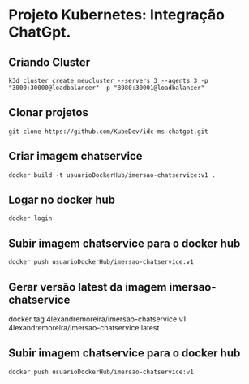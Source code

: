 # Projeto Kubernetes: Integração ChatGpt.

## Criando Cluster
```
k3d cluster create meucluster --servers 3 --agents 3 -p "3000:30000@loadbalancer" -p "8080:30001@loadbalancer"
```

## Clonar projetos
```
git clone https://github.com/KubeDev/idc-ms-chatgpt.git
```

## Criar imagem chatservice
```
docker build -t usuarioDockerHub/imersao-chatservice:v1 .
```
## Logar no docker hub
```
docker login
```
## Subir imagem chatservice para o docker hub
```
docker push usuarioDockerHub/imersao-chatservice:v1
``` 

## Gerar versão latest da imagem imersao-chatservice
docker tag 4lexandremoreira/imersao-chatservice:v1 4lexandremoreira/imersao-chatservice:latest
## Subir imagem chatservice para o docker hub
```
docker push usuarioDockerHub/imersao-chatservice:v1

```

